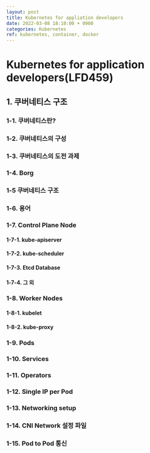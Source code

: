 ```yaml
---
layout: post
title: Kubernetes for appliation developers
date: 2022-03-08 18:10:00 + 0900
categories: Kubernetes
ref: kubernetes, container, docker
---
```


# Kubernetes for application developers(LFD459)

## 1. 쿠버네티스 구조

### 1-1. 쿠버네티스란?

### 1-2. 쿠버네티스의 구성

### 1-3. 쿠버네티스의 도전 과제

### 1-4. Borg

### 1-5 쿠버네티스 구조

### 1-6. 용어

### 1-7. Control Plane Node

#### 1-7-1. kube-apiserver

#### 1-7-2. kube-scheduler

#### 1-7-3. Etcd Database

#### 1-7-4. 그 외

### 1-8. Worker Nodes

#### 1-8-1. kubelet

#### 1-8-2. kube-proxy

### 1-9. Pods

### 1-10. Services

### 1-11. Operators

### 1-12. Single IP per Pod

### 1-13. Networking setup

### 1-14. CNI Network 설정 파일

### 1-15. Pod to Pod 통신

